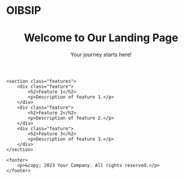 # OIBSIP

<!DOCTYPE html>
<html lang="en">
<head>
    <meta charset="UTF-8">
    <meta name="viewport" content="width=device-width, initial-scale=1.0">
    <link rel="stylesheet" href="styles.css">
    <title>Landing Page</title>
</head>
<body>
    <header>
        <h1>Welcome to Our Landing Page</h1>
        <p>Your journey starts here!</p>
    </header>
    
    <section class="features">
        <div class="feature">
            <h2>Feature 1</h2>
            <p>Description of feature 1.</p>
        </div>
        <div class="feature">
            <h2>Feature 2</h2>
            <p>Description of feature 2.</p>
        </div>
        <div class="feature">
            <h2>Feature 3</h2>
            <p>Description of feature 3.</p>
        </div>
    </section>

    <footer>
        <p>&copy; 2023 Your Company. All rights reserved.</p>
    </footer>
</body>
</html>
